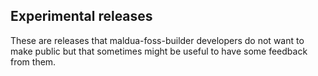 ## Experimental releases

These are releases that maldua-foss-builder developers do not want to make public but that sometimes might be useful to have some feedback from them.
